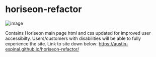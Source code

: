 # horiseon-refactor
![image](https://user-images.githubusercontent.com/89464862/137615969-7968e3be-8f7a-4d3e-b911-dc7106ae6261.png)

Contains Horiseon main page html and css updated for improved user accessibilty. Users/customers with disabilities will be able to fully experience the site. Link to site down below:
https://austin-espinal.github.io/horiseon-refactor/